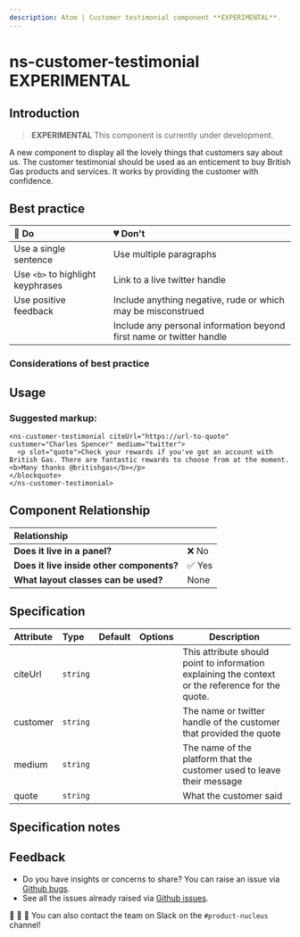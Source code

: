 ```yaml
---
description: Atom | Customer testimonial component **EXPERIMENTAL**.
---
```


# ns-customer-testimonial **EXPERIMENTAL**

## Introduction

> **EXPERIMENTAL** This component is currently under development.

A new component to display all the lovely things that customers say about us. The customer testimonial should be used as an enticement to buy British Gas products and services. It works by providing the customer with confidence.

## Best practice

| 💚 Do | 💔 Don't |
| :---  | :---  |
| Use a single sentence | Use multiple paragraphs |
| Use `<b>` to highlight keyphrases | Link to a live twitter handle |
| Use positive feedback | Include anything negative, rude or which may be misconstrued  |
| | Include any personal information beyond first name or twitter handle |

### Considerations of best practice


## Usage

<!--
To see examples visit [Storybook](https://britishgas.co.uk/nucleus/demo/index.html?path=/story/ns-customer-testimonial--standard)

{% embed url="https://codesandbox.io/s/github/britishgas-engineering/nucleus-examples/tree/master/demos/ns-customer-testimonial" caption="" %}
-->

### Suggested markup:

```markup
<ns-customer-testimonial citeUrl="https://url-to-quote" customer="Charles Spencer" medium="twitter">
  <p slot="quote">Check your rewards if you've got an account with British Gas. There are fantastic rewards to choose from at the moment. <b>Many thanks @britishgas</b></p>
</blockquote>
</ns-customer-testimonial>
```


## Component Relationship

| **Relationship**|  |
| :---  | :--- |
| **Does it live in a panel?** | ❌ No |
| **Does it live inside other components?** | ✅ Yes |
| **What layout classes can be used?** | None |

## Specification

| Attribute | Type | Default | Options | Description |
| :--- | :--- | :--- | :--- |-------------|
| citeUrl | `string` |  |  | This attribute should point to information explaining the context or the reference for the quote. |
| customer | `string` |  |  | The name or twitter handle of the customer that provided the quote |
| medium | `string` |  |  | The name of the platform that the customer used to leave their message |
| quote | `string` |  |  | What the customer said |

## Specification notes


## Feedback

* Do you have insights or concerns to share? You can raise an issue via [Github bugs](https://github.com/ConnectedHomes/nucleus/issues/new?assignees=&labels=Bug&template=a--bug-report.md&title=[bug]%20[ns-customer-testimonial]).
* See all the issues already raised via [Github issues](https://github.com/connectedHomes/nucleus/issues?utf8=%E2%9C%93&q=is%3Aopen+is%3Aissue+label%3ABug+[ns-customer-testimonial]).

💩 🎉 🦄 You can also contact the team on Slack on the `#product-nucleus` channel!
